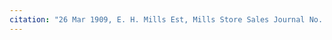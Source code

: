 ```yaml
---
citation: "26 Mar 1909, E. H. Mills Est, Mills Store Sales Journal No. 41, p554 digital photograph of book owned by Brooktondale collector."
---
```


